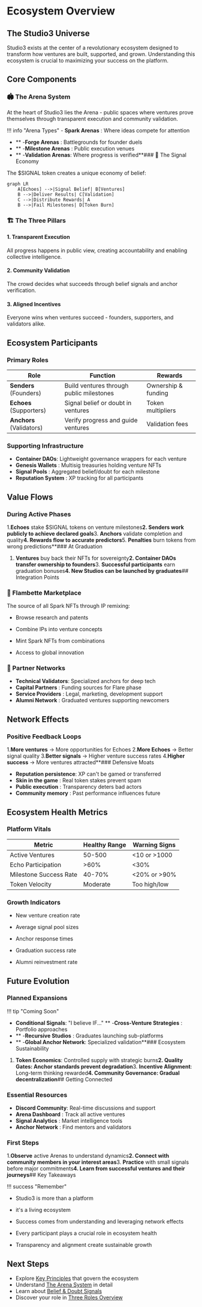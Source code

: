# Ecosystem Overview

## The Studio3 Universe

Studio3 exists at the center of a revolutionary ecosystem designed to transform how ventures are built, supported, and grown. Understanding this ecosystem is crucial to maximizing your success on the platform.

## Core Components

### 🏟️ The Arena System

At the heart of Studio3 lies the Arena - public spaces where ventures prove themselves through transparent execution and community validation.

!!! info "Arena Types"
    - **Spark Arenas** : Where ideas compete for attention
- **    -**Forge Arenas** : Battlegrounds for founder duels
- **    -**Milestone Arenas** : Public execution venues
- **    -**Validation Arenas**: Where progress is verified**### 📡 The Signal Economy

The $SIGNAL token creates a unique economy of belief:

```mermaid
graph LR
    A[Echoes] -->|Signal Belief| B[Ventures]
    B -->|Deliver Results| C[Validation]
    C -->|Distribute Rewards| A
    B -->|Fail Milestones| D[Token Burn]
```

### 🏗️ The Three Pillars

<div class="grid cards">
    <div class="card">
        <h4>1. Transparent Execution</h4>
        <p>All progress happens in public view, creating accountability and enabling collective intelligence.</p>
    </div>
    <div class="card">
        <h4>2. Community Validation</h4>
        <p>The crowd decides what succeeds through belief signals and anchor verification.</p>
    </div>
    <div class="card">
        <h4>3. Aligned Incentives</h4>
        <p>Everyone wins when ventures succeed - founders, supporters, and validators alike.</p>
    </div>
</div>

## Ecosystem Participants

### Primary Roles

| Role | Function | Rewards |
|------|----------|----------|
| **Senders** (Founders) | Build ventures through public milestones | Ownership & funding |
|**Echoes** (Supporters) | Signal belief or doubt in ventures | Token multipliers |
|**Anchors** (Validators) | Verify progress and guide ventures | Validation fees |

### Supporting Infrastructure

- **Container DAOs**: Lightweight governance wrappers for each venture
- **Genesis Wallets** : Multisig treasuries holding venture NFTs
- **Signal Pools** : Aggregated belief/doubt for each milestone
- **Reputation System** : XP tracking for all participants
## Value Flows

### During Active Phases

1.**Echoes** stake $SIGNAL tokens on venture milestones**2. **Senders** work publicly to achieve declared goals**3. **Anchors** validate completion and quality**4. **Rewards** flow to accurate predictors**5. **Penalties** burn tokens from wrong predictions**### At Graduation

1. **Ventures** buy back their NFTs for sovereignty**2. **Container DAOs** transfer ownership to founders**3. **Successful participants** earn graduation bonuses**4. **New Studios** can be launched by graduates**## Integration Points

### 🎨 Flambette Marketplace

The source of all Spark NFTs through IP remixing:

- Browse research and patents

- Combine IPs into venture concepts
- Mint Spark NFTs from combinations
- Access to global innovation

### 🤝 Partner Networks

- **Technical Validators**: Specialized anchors for deep tech
- **Capital Partners** : Funding sources for Flare phase
- **Service Providers** : Legal, marketing, development support
- **Alumni Network** : Graduated ventures supporting newcomers
## Network Effects

### Positive Feedback Loops

1.**More ventures** → More opportunities for Echoes
2.**More Echoes** → Better signal quality
3.**Better signals** → Higher venture success rates
4.**Higher success** → More ventures attracted**### Defensive Moats

- **Reputation persistence**: XP can't be gamed or transferred
- **Skin in the game** : Real token stakes prevent spam
- **Public execution** : Transparency deters bad actors
- **Community memory** : Past performance influences future
## Ecosystem Health Metrics

### Platform Vitals

| Metric | Healthy Range | Warning Signs |
|--------|---------------|---------------|
| Active Ventures | 50-500 | <10 or >1000 |
| Echo Participation | >60% | <30% |
| Milestone Success Rate | 40-70% | <20% or >90% |
| Token Velocity | Moderate | Too high/low |

### Growth Indicators

- New venture creation rate

- Average signal pool sizes
- Anchor response times
- Graduation success rate
- Alumni reinvestment rate

## Future Evolution

### Planned Expansions

!!! tip "Coming Soon"

- **Conditional Signals**: "I believe IF..." **    -**Cross-Venture Strategies** : Portfolio approaches
- **    -**Recursive Studios** : Graduates launching sub-platforms
- **    -**Global Anchor Network**: Specialized validation**### Ecosystem Sustainability

1. **Token Economics**: Controlled supply with strategic burns**2. **Quality Gates**: Anchor standards prevent degradation**3. **Incentive Alignment**: Long-term thinking rewarded**4. **Community Governance**: Gradual decentralization**## Getting Connected

### Essential Resources

- **Discord Community**: Real-time discussions and support
- **Arena Dashboard** : Track all active ventures
- **Signal Analytics** : Market intelligence tools
- **Anchor Network** : Find mentors and validators
### First Steps

1.**Observe** active Arenas to understand dynamics**2. **Connect** with community members in your interest areas**3. **Practice** with small signals before major commitments**4. **Learn** from successful ventures and their journeys**## Key Takeaways

!!! success "Remember"

- Studio3 is more than a platform

- it's a living ecosystem

- Success comes from understanding and leveraging network effects

- Every participant plays a crucial role in ecosystem health

- Transparency and alignment create sustainable growth

## Next Steps

- Explore [Key Principles](key-principles.md) that govern the ecosystem
- Understand [The Arena System](arena-system.md) in detail
- Learn about [Belief & Doubt Signals](belief-signals.md)
- Discover your role in [Three Roles Overview](roles-overview.md)